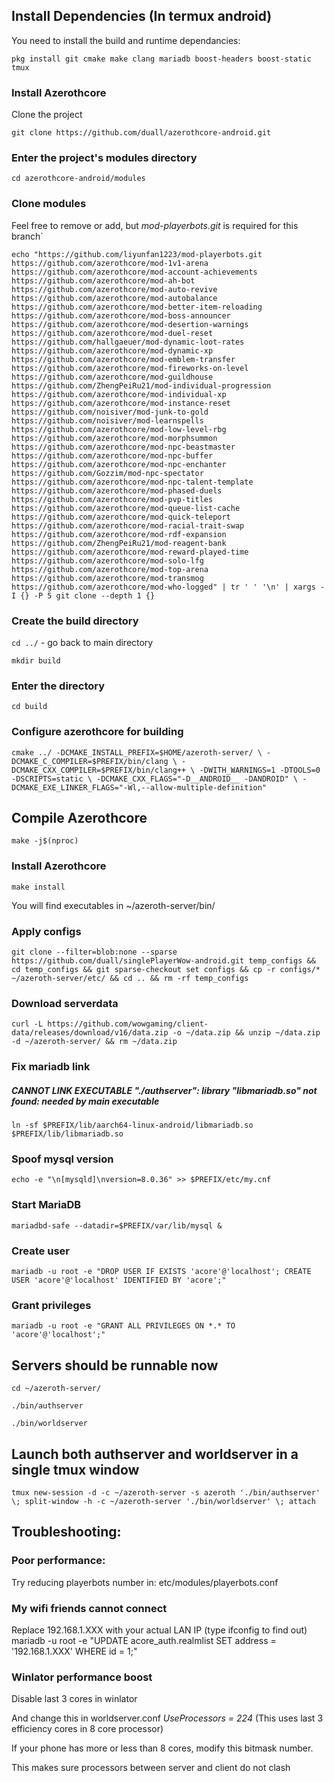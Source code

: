 ## Install Dependencies (In termux android)
You need to install the build and runtime dependancies:

`pkg install git cmake make clang mariadb boost-headers boost-static tmux`

### Install Azerothcore
Clone the project

`git clone https://github.com/duall/azerothcore-android.git`

### Enter the project's modules directory

`cd azerothcore-android/modules`

### Clone modules

Feel free to remove or add, but *mod-playerbots.git* is required for this branch`

`echo "https://github.com/liyunfan1223/mod-playerbots.git https://github.com/azerothcore/mod-1v1-arena https://github.com/azerothcore/mod-account-achievements https://github.com/azerothcore/mod-ah-bot https://github.com/azerothcore/mod-auto-revive https://github.com/azerothcore/mod-autobalance https://github.com/azerothcore/mod-better-item-reloading https://github.com/azerothcore/mod-boss-announcer https://github.com/azerothcore/mod-desertion-warnings https://github.com/azerothcore/mod-duel-reset https://github.com/hallgaeuer/mod-dynamic-loot-rates https://github.com/azerothcore/mod-dynamic-xp https://github.com/azerothcore/mod-emblem-transfer https://github.com/azerothcore/mod-fireworks-on-level https://github.com/azerothcore/mod-guildhouse https://github.com/ZhengPeiRu21/mod-individual-progression https://github.com/azerothcore/mod-individual-xp https://github.com/azerothcore/mod-instance-reset https://github.com/noisiver/mod-junk-to-gold https://github.com/noisiver/mod-learnspells https://github.com/azerothcore/mod-low-level-rbg https://github.com/azerothcore/mod-morphsummon https://github.com/azerothcore/mod-npc-beastmaster https://github.com/azerothcore/mod-npc-buffer https://github.com/azerothcore/mod-npc-enchanter https://github.com/Gozzim/mod-npc-spectator https://github.com/azerothcore/mod-npc-talent-template https://github.com/azerothcore/mod-phased-duels https://github.com/azerothcore/mod-pvp-titles https://github.com/azerothcore/mod-queue-list-cache https://github.com/azerothcore/mod-quick-teleport https://github.com/azerothcore/mod-racial-trait-swap https://github.com/azerothcore/mod-rdf-expansion https://github.com/ZhengPeiRu21/mod-reagent-bank https://github.com/azerothcore/mod-reward-played-time https://github.com/azerothcore/mod-solo-lfg https://github.com/azerothcore/mod-top-arena https://github.com/azerothcore/mod-transmog https://github.com/azerothcore/mod-who-logged" | tr ' ' '\n' | xargs -I {} -P 5 git clone --depth 1 {}`

### Create the build directory

`cd ../` - go back to main directory

`mkdir build`

### Enter the directory

`cd build`

### Configure azerothcore for building

`cmake ../ -DCMAKE_INSTALL_PREFIX=$HOME/azeroth-server/ \
-DCMAKE_C_COMPILER=$PREFIX/bin/clang \
-DCMAKE_CXX_COMPILER=$PREFIX/bin/clang++ \
-DWITH_WARNINGS=1 -DTOOLS=0 -DSCRIPTS=static \
-DCMAKE_CXX_FLAGS="-D__ANDROID__ -DANDROID" \
-DCMAKE_EXE_LINKER_FLAGS="-Wl,--allow-multiple-definition"`

## Compile Azerothcore

`make -j$(nproc)`

### Install Azerothcore

`make install`

You will find executables in ~/azeroth-server/bin/

### Apply configs

`git clone --filter=blob:none --sparse https://github.com/duall/singlePlayerWow-android.git temp_configs && cd temp_configs && git sparse-checkout set configs && cp -r configs/* ~/azeroth-server/etc/ && cd .. && rm -rf temp_configs`

### Download serverdata
`curl -L https://github.com/wowgaming/client-data/releases/download/v16/data.zip -o ~/data.zip && unzip ~/data.zip -d ~/azeroth-server/ && rm ~/data.zip`

### Fix mariadb link
##### CANNOT LINK EXECUTABLE "./authserver": library "libmariadb.so" not found: needed by main executable

`ln -sf $PREFIX/lib/aarch64-linux-android/libmariadb.so $PREFIX/lib/libmariadb.so`

### Spoof mysql version

`echo -e "\n[mysqld]\nversion=8.0.36" >> $PREFIX/etc/my.cnf`

### Start MariaDB

`mariadbd-safe --datadir=$PREFIX/var/lib/mysql &`

### Create user
`mariadb -u root -e "DROP USER IF EXISTS 'acore'@'localhost'; CREATE USER
'acore'@'localhost' IDENTIFIED BY 'acore';"`

### Grant privileges
`mariadb -u root -e "GRANT ALL PRIVILEGES ON *.* TO 'acore'@'localhost';"`

## Servers should be runnable now

`cd ~/azeroth-server/`

`./bin/authserver`

`./bin/worldserver`

## Launch both authserver and worldserver in a single tmux window
`tmux new-session -d -c ~/azeroth-server -s azeroth './bin/authserver' \; split-window -h -c
~/azeroth-server './bin/worldserver' \; attach`


## Troubleshooting:

### Poor performance:
Try reducing playerbots number in: etc/modules/playerbots.conf

### My wifi friends cannot connect
Replace 192.168.1.XXX with your actual LAN IP (type ifconfig to find out)
mariadb -u root -e "UPDATE acore_auth.realmlist SET address = '192.168.1.XXX' WHERE id =
1;"

### Winlator performance boost
Disable last 3 cores in winlator

And change this in worldserver.conf *UseProcessors = 224* (This uses last 3 efficiency cores in 8 core processor)

If your phone has more or less than 8 cores, modify this bitmask number.

This makes sure processors between server and client do not clash

